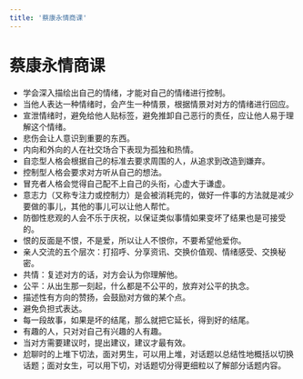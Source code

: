 ```yaml
---
title: '蔡康永情商课'
---
```


# 蔡康永情商课

- 学会深入描绘出自己的情绪，才能对自己的情绪进行控制。
- 当他人表达一种情绪时，会产生一种情景，根据情景对对方的情绪进行回应。
- 宣泄情绪时，避免给他人贴标签，避免推卸自己恶行的责任，应让他人易于理解这个情绪。
- 悲伤会让人意识到重要的东西。
- 内向和外向的人在社交场合下表现为孤独和热情。
- 自恋型人格会根据自己的标准去要求周围的人，从追求到改造到嫌弃。
- 控制型人格会要求对方听从自己的想法。
- 冒充者人格会觉得自己配不上自己的头衔，心虚大于谦虚。
- 意志力（又称专注力或控制力）是会被消耗完的，做好一件事的方法就是减少要做的事儿，其他的事儿可以让他人帮忙。
- 防御性悲观的人会不乐于庆祝，以保证类似事情如果变坏了结果也是可接受的。
- 恨的反面是不恨，不是爱，所以让人不恨你，不要希望他爱你。
- 亲人交流的五个层次：打招呼、分享资讯、交换价值观、情绪感受、交换秘密。
- 共情：复述对方的话，对方会认为你理解他。
- 公平：从出生那一刻起，什么都是不公平的，放弃对公平的执念。
- 描述性有方向的赞扬，会鼓励对方做的某个点。
- 避免负担式表达。
- 每一段故事，如果是坏的结尾，那么就把它延长，得到好的结尾。
- 有趣的人，只对对自己有兴趣的人有趣。
- 当对方需要建议时，提出建议，建议才最有效。
- 尬聊时的上堆下切法，面对男生，可以用上堆，对话题以总结性地概括以切换话题；面对女生，可以用下切，对话题切分得更细粒以了解部分话题内容。

